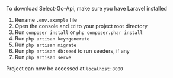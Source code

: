 To download Select-Go-Api, make sure you have Laravel installed
1. Rename `.env.example` file <br/>
2. Open the console and `cd` to your project root directory<br/>
3. Run `composer install` or `php composer.phar install`<br/>
4. Run `php artisan key:generate`<br/>
5. Run `php artisan migrate`<br/>
6. Run `php artisan db:seed` to run seeders, if any<br/>
7. Run `php artisan serve`<br/>

Project can now be accessed at `localhost:8000`
